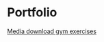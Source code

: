 # Portfolio

[Media download gym exercises](https://www.kaggle.com/datasets/hasyimabdillah/workoutfitness-video?resource=download)
